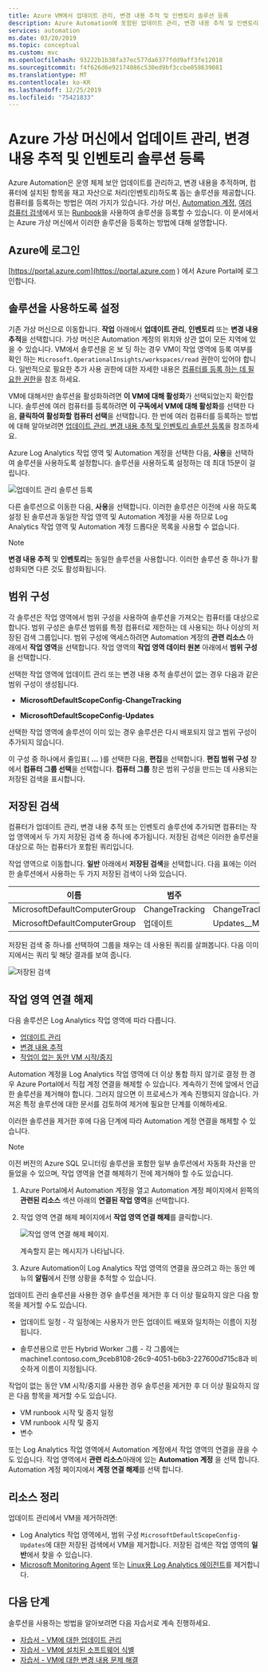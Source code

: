 ```yaml
---
title: Azure VM에서 업데이트 관리, 변경 내용 추적 및 인벤토리 솔루션 등록
description: Azure Automation에 포함된 업데이트 관리, 변경 내용 추적 및 인벤토리 솔루션을 사용하여 Azure 가상 머신을 등록하는 방법을 알아봅니다.
services: automation
ms.date: 03/20/2019
ms.topic: conceptual
ms.custom: mvc
ms.openlocfilehash: 93222b1b38fa37ec577da6377fdd9aff3fe12018
ms.sourcegitcommit: f4f626d6e92174086c530ed9bf3ccbe058639081
ms.translationtype: MT
ms.contentlocale: ko-KR
ms.lasthandoff: 12/25/2019
ms.locfileid: "75421833"
---
```

# <a name="onboard-update-management-change-tracking-and-inventory-solutions-from-an-azure-virtual-machine"></a>Azure 가상 머신에서 업데이트 관리, 변경 내용 추적 및 인벤토리 솔루션 등록

Azure Automation은 운영 체제 보안 업데이트를 관리하고, 변경 내용을 추적하며, 컴퓨터에 설치된 항목을 재고 자산으로 처리(인벤토리)하도록 돕는 솔루션을 제공합니다. 컴퓨터를 등록하는 방법은 여러 가지가 있습니다. 가상 머신, [Automation 계정](automation-onboard-solutions-from-automation-account.md), [여러 컴퓨터 검색](automation-onboard-solutions-from-browse.md)에서 또는 [Runbook](automation-onboard-solutions.md)을 사용하여 솔루션을 등록할 수 있습니다. 이 문서에서는 Azure 가상 머신에서 이러한 솔루션을 등록하는 방법에 대해 설명합니다.

## <a name="sign-in-to-azure"></a>Azure에 로그인

[https://portal.azure.com](https://portal.azure.com ) 에서 Azure Portal에 로그인합니다.

## <a name="enable-the-solutions"></a>솔루션을 사용하도록 설정

기존 가상 머신으로 이동합니다. **작업** 아래에서 **업데이트 관리**, **인벤토리** 또는 **변경 내용 추적**을 선택합니다. 가상 머신은 Automation 계정의 위치와 상관 없이 모든 지역에 있을 수 있습니다. VM에서 솔루션을 온 보 딩 하는 경우 VM이 작업 영역에 등록 여부를 확인 하는 `Microsoft.OperationalInsights/workspaces/read` 권한이 있어야 합니다. 일반적으로 필요한 추가 사용 권한에 대한 자세한 내용은 [컴퓨터를 등록 하는 데 필요한 권한](automation-role-based-access-control.md#onboarding)을 참조 하세요.

VM에 대해서만 솔루션을 활성화하려면 **이 VM에 대해 활성화**가 선택되었는지 확인합니다. 솔루션에 여러 컴퓨터를 등록하려면 **이 구독에서 VM에 대해 활성화**를 선택한 다음, **클릭하여 활성화할 컴퓨터 선택**을 선택합니다. 한 번에 여러 컴퓨터를 등록하는 방법에 대해 알아보려면 [업데이트 관리, 변경 내용 추적 및 인벤토리 솔루션 등록](automation-onboard-solutions-from-automation-account.md)을 참조하세요.

Azure Log Analytics 작업 영역 및 Automation 계정을 선택한 다음, **사용**을 선택하여 솔루션을 사용하도록 설정합니다. 솔루션을 사용하도록 설정하는 데 최대 15분이 걸립니다.

![업데이트 관리 솔루션 등록](media/automation-onboard-solutions-from-vm/onboard-solution.png)

다른 솔루션으로 이동한 다음, **사용**을 선택합니다. 이러한 솔루션은 이전에 사용 하도록 설정 된 솔루션과 동일한 작업 영역 및 Automation 계정을 사용 하므로 Log Analytics 작업 영역 및 Automation 계정 드롭다운 목록을 사용할 수 없습니다.

> [!NOTE]
> **변경 내용 추적** 및 **인벤토리**는 동일한 솔루션을 사용합니다. 이러한 솔루션 중 하나가 활성화되면 다른 것도 활성화됩니다.

## <a name="scope-configuration"></a>범위 구성

각 솔루션은 작업 영역에서 범위 구성을 사용하여 솔루션을 가져오는 컴퓨터를 대상으로 합니다. 범위 구성은 솔루션 범위를 특정 컴퓨터로 제한하는 데 사용되는 하나 이상의 저장된 검색 그룹입니다. 범위 구성에 액세스하려면 Automation 계정의 **관련 리소스** 아래에서 **작업 영역**을 선택합니다. 작업 영역의 **작업 영역 데이터 원본** 아래에서 **범위 구성**을 선택합니다.

선택한 작업 영역에 업데이트 관리 또는 변경 내용 추적 솔루션이 없는 경우 다음과 같은 범위 구성이 생성됩니다.

* **MicrosoftDefaultScopeConfig-ChangeTracking**

* **MicrosoftDefaultScopeConfig-Updates**

선택한 작업 영역에 솔루션이 이미 있는 경우 솔루션은 다시 배포되지 않고 범위 구성이 추가되지 않습니다.

이 구성 중 하나에서 줄임표( **...** )를 선택한 다음, **편집**을 선택합니다. **편집 범위 구성** 창에서 **컴퓨터 그룹 선택**을 선택합니다. **컴퓨터 그룹** 창은 범위 구성을 만드는 데 사용되는 저장된 검색을 표시합니다.

## <a name="saved-searches"></a>저장된 검색

컴퓨터가 업데이트 관리, 변경 내용 추적 또는 인벤토리 솔루션에 추가되면 컴퓨터는 작업 영역에서 두 가지 저장된 검색 중 하나에 추가됩니다. 저장된 검색은 이러한 솔루션을 대상으로 하는 컴퓨터가 포함된 쿼리입니다.

작업 영역으로 이동합니다. **일반** 아래에서 **저장된 검색**을 선택합니다. 다음 표에는 이러한 솔루션에서 사용하는 두 가지 저장된 검색이 나와 있습니다.

|이름     |범주  |Alias  |
|---------|---------|---------|
|MicrosoftDefaultComputerGroup     |  ChangeTracking       | ChangeTracking__MicrosoftDefaultComputerGroup        |
|MicrosoftDefaultComputerGroup     | 업데이트        | Updates__MicrosoftDefaultComputerGroup         |

저장된 검색 중 하나를 선택하여 그룹을 채우는 데 사용된 쿼리를 살펴봅니다. 다음 이미지에서는 쿼리 및 해당 결과를 보여 줍니다.

![저장된 검색](media/automation-onboard-solutions-from-vm/logsearch.png)

## <a name="unlink-workspace"></a>작업 영역 연결 해제

다음 솔루션은 Log Analytics 작업 영역에 따라 다릅니다.

* [업데이트 관리](automation-update-management.md)
* [변경 내용 추적](automation-change-tracking.md)
* [작업이 없는 동안 VM 시작/중지](automation-solution-vm-management.md)

Automation 계정을 Log Analytics 작업 영역에 더 이상 통합 하지 않기로 결정 한 경우 Azure Portal에서 직접 계정 연결을 해제할 수 있습니다.  계속하기 전에 앞에서 언급한 솔루션을 제거해야 합니다. 그러지 않으면 이 프로세스가 계속 진행되지 않습니다. 가져온 특정 솔루션에 대한 문서를 검토하여 제거에 필요한 단계를 이해하세요.

이러한 솔루션을 제거한 후에 다음 단계에 따라 Automation 계정 연결을 해제할 수 있습니다.

> [!NOTE]
> 이전 버전의 Azure SQL 모니터링 솔루션을 포함한 일부 솔루션에서 자동화 자산을 만들었을 수 있으며, 작업 영역을 연결 해제하기 전에 제거해야 할 수도 있습니다.

1. Azure Portal에서 Automation 계정을 열고 Automation 계정 페이지에서 왼쪽의 **관련된 리소스** 섹션 아래의 **연결된 작업 영역**을 선택합니다.

2. 작업 영역 연결 해제 페이지에서 **작업 영역 연결 해제**를 클릭합니다.

   ![작업 영역 연결 해제 페이지](media/automation-onboard-solutions-from-vm/automation-unlink-workspace-blade.png).

   계속할지 묻는 메시지가 나타납니다.

3. Azure Automation이 Log Analytics 작업 영역의 연결을 끊으려고 하는 동안 메뉴의 **알림**에서 진행 상황을 추적할 수 있습니다.

업데이트 관리 솔루션을 사용한 경우 솔루션을 제거한 후 더 이상 필요하지 않은 다음 항목을 제거할 수도 있습니다.

* 업데이트 일정 - 각 일정에는 사용자가 만든 업데이트 배포와 일치하는 이름이 지정됩니다.

* 솔루션용으로 만든 Hybrid Worker 그룹 - 각 그룹에는 machine1.contoso.com_9ceb8108-26c9-4051-b6b3-227600d715c8과 비슷하게 이름이 지정됩니다.

작업이 없는 동안 VM 시작/중지를 사용한 경우 솔루션을 제거한 후 더 이상 필요하지 않은 다음 항목을 제거할 수도 있습니다.

* VM runbook 시작 및 중지 일정
* VM runbook 시작 및 중지
* 변수

또는 Log Analytics 작업 영역에서 Automation 계정에서 작업 영역의 연결을 끊을 수도 있습니다. 작업 영역에서 **관련 리소스**아래에 있는 **Automation 계정** 을 선택 합니다. Automation 계정 페이지에서 **계정 연결 해제**를 선택 합니다.

## <a name="clean-up-resources"></a>리소스 정리

업데이트 관리에서 VM을 제거하려면:

* Log Analytics 작업 영역에서, 범위 구성 `MicrosoftDefaultScopeConfig-Updates`에 대한 저장된 검색에서 VM을 제거합니다. 저장된 검색은 작업 영역의 **일반**에서 찾을 수 있습니다.
* [Microsoft Monitoring Agent](../azure-monitor/learn/quick-collect-windows-computer.md#clean-up-resources) 또는 [Linux용 Log Analytics 에이전트](../azure-monitor/learn/quick-collect-linux-computer.md#clean-up-resources)를 제거합니다.

## <a name="next-steps"></a>다음 단계

솔루션을 사용하는 방법을 알아보려면 다음 자습서로 계속 진행하세요.

* [자습서 - VM에 대한 업데이트 관리](automation-tutorial-update-management.md)
* [자습서 - VM에 설치된 소프트웨어 식별](automation-tutorial-installed-software.md)
* [자습서 - VM에 대한 변경 내용 문제 해결](automation-tutorial-troubleshoot-changes.md)
